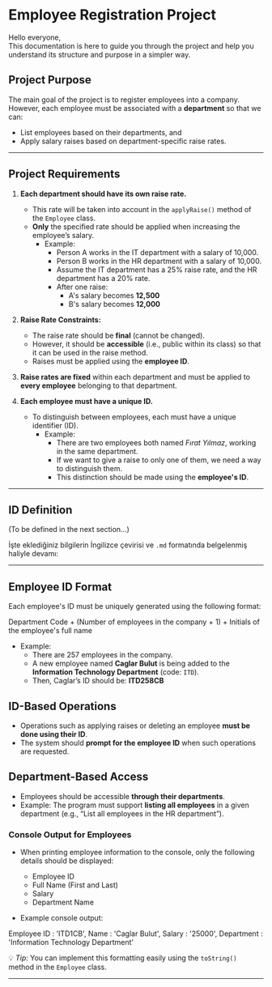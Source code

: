 # Employee Registration Project

Hello everyone,  
This documentation is here to guide you through the project and help you understand its structure and purpose in a simpler way.

## Project Purpose

The main goal of the project is to register employees into a company. However, each employee must be associated with a **department** so that we can:
- List employees based on their departments, and
- Apply salary raises based on department-specific raise rates.

---

## Project Requirements

1. **Each department should have its own raise rate.**
    - This rate will be taken into account in the `applyRaise()` method of the `Employee` class.
    - **Only** the specified rate should be applied when increasing the employee’s salary.
        - Example:
            - Person A works in the IT department with a salary of 10,000.
            - Person B works in the HR department with a salary of 10,000.
            - Assume the IT department has a 25% raise rate, and the HR department has a 20% rate.
            - After one raise:
                - A's salary becomes **12,500**
                - B's salary becomes **12,000**

2. **Raise Rate Constraints:**
    - The raise rate should be **final** (cannot be changed).
    - However, it should be **accessible** (i.e., public within its class) so that it can be used in the raise method.
    - Raises must be applied using the **employee ID**.

3. **Raise rates are fixed** within each department and must be applied to **every employee** belonging to that department.

4. **Each employee must have a unique ID.**
    - To distinguish between employees, each must have a unique identifier (ID).
        - Example:
            - There are two employees both named *Fırat Yılmaz*, working in the same department.
            - If we want to give a raise to only one of them, we need a way to distinguish them.
            - This distinction should be made using the **employee's ID**.

---

## ID Definition

(To be defined in the next section...)

İşte eklediğiniz bilgilerin İngilizce çevirisi ve `.md` formatında belgelenmiş haliyle devamı:

---

## Employee ID Format

Each employee's ID must be uniquely generated using the following format:

Department Code + (Number of employees in the company + 1) + Initials of the employee's full name

- Example:
  - There are 257 employees in the company.
  - A new employee named **Caglar Bulut** is being added to the **Information Technology Department** (code: `ITD`).
  - Then, Caglar’s ID should be: **ITD258CB**

## ID-Based Operations

- Operations such as applying raises or deleting an employee **must be done using their ID**.
- The system should **prompt for the employee ID** when such operations are requested.

## Department-Based Access

- Employees should be accessible **through their departments**.
- Example: The program must support **listing all employees** in a given department (e.g., “List all employees in the HR department”).

### Console Output for Employees

- When printing employee information to the console, only the following details should be displayed:
  - Employee ID
  - Full Name (First and Last)
  - Salary
  - Department Name

- Example console output:

Employee ID : 'ITD1CB', Name : 'Caglar Bulut', Salary : '25000', Department : 'Information Technology Department'


💡 *Tip:* You can implement this formatting easily using the `toString()` method in the `Employee` class.


---
